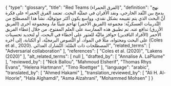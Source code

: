 {
    "type": "glossary",
    "title": "Red Teams (الفرق الحمراء)",
    "definition": "نهج يدمج بين النَّقد الخارجي، ونقد الأقران في عمليَّة البحث. تعتمد الفرق الحمراء على فكرة أنَّ البحث الذي يتم تقييمه بشكل نقدي، وواسع يكون أكثر موثوقيَّة.  نشأ هذا المصطلح من التَّدريبات العسكريَّة: مجموعة (الفريق الأحمر) تهاجم شيئًا ما، ومجموعة أخرى (الفريق الأزرق) تدافع عنه. تم تطبيق هذه الممارسة على العلم المفتوح، من خلال إعطاء الفريق الأحمر (الأفراد الناقدين) حوافز ماليَّة للعثور على أخطاء في البحث، أو لتحديد تحسينات على البحث ومحتواه، مثلًا في المواد، أو النُّصوص البرمجيَّة، أو الكتابة، إلى آخره (Coles et al., 2020).  المصطلحات ذات الصِّلة: التَّشارك العدائي",
    "related_terms": [
        "Adversarial collaboration"
    ],
    "references": [
        "Coles et al. (2020)",
        "Lakens (2020)"
    ],
    "alt_related_terms": [
        null
    ],
    "drafted_by": [
        "Annalise A. LaPlume"
    ],
    "reviewed_by": [
        "Nick Ballou",
        "Mahmoud Elsherif",
        "Thomas Rhys Evans",
        "Helena Hartmann",
        "Timo Roettger"
    ],
    "language": "arabic",
    "translated_by": [
        "Ahmed Hakami"
    ],
    "translation_reviewed_by": [
        "Ali H. Al-Hoorie",
        "Hala Alghamdi",
        "Asma Alzahrani",
        "Mohammed Mohsen"
    ]
}